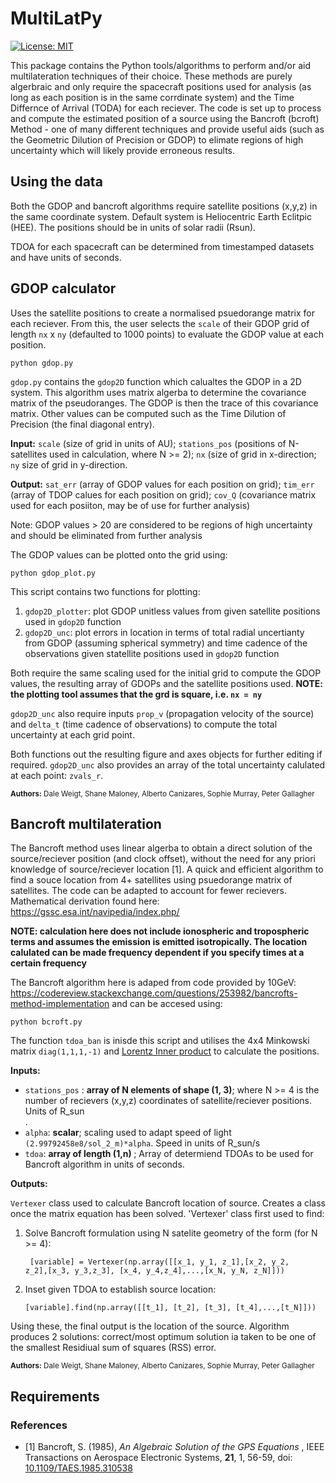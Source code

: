 # MultiLatPy
[![License: MIT](https://img.shields.io/badge/License-MIT-yellow.svg)](https://opensource.org/licenses/MIT)

This package contains the Python tools/algorithms to perform and/or aid multilateration techniques of their choice. These methods are purely algerbraic and only require the spacecraft positions used for analysis (as long as each position is in the same corrdinate system) and the Time Differnce of Arrival (TODA) for each reciever. The code is set up to process and compute the estimated position of a source using the Bancroft (bcroft) Method - one of many different techniques and provide useful aids (such as the Geometric Dilution of Precision or GDOP) to elimate regions of high uncertainty which will likely provide erroneous results.

## Using the data

Both the GDOP and bancroft algorithms require satellite positions (x,y,z) in the same coordinate system. Default system is Heliocentric Earth Eclitpic (HEE). The positions should be in units of solar radii (Rsun).

TDOA for each spacecraft can be determined from timestamped datasets and have units of seconds.

## GDOP calculator
Uses the satellite positions to create a normalised psuedorange matrix for each reciever. From this, the user selects the ```scale``` of their GDOP grid of length ```nx``` x ```ny``` (defaulted to 1000 points) to evaluate the GDOP value at each position. 

```shell
python gdop.py
```

```gdop.py``` contains the ```gdop2D``` function which calualtes the GDOP in a 2D system. This algorithm uses matrix algerba to determine the covariance matrix of the pseudoranges. The GDOP is then the trace of this covariance matrix. Other values can be computed such as the Time Dilution of Precision (the final diagonal entry).


**Input:** ```scale``` (size of grid in units of AU); ```stations_pos``` (positions of N-satellites used in calculation, where N >= 2); ```nx``` (size of grid in x-direction; ```ny``` size of grid in y-direction.

**Output:** ```sat_err``` (array of GDOP values for each position on grid); ```tim_err``` (array of TDOP calues for each position on grid); ```cov_Q``` (covariance matrix used for each posiiton, may be of use for further analysis)

Note: GDOP values > 20 are considered to be regions of high uncertainty and should be eliminated from further analysis

The GDOP values can be plotted onto the grid using:

```shell
python gdop_plot.py
```

This script contains two functions for plotting:

<ol>
  <li> <code>gdop2D_plotter</code>: plot GDOP unitless values from given satellite positions used in <code>gdop2D</code> function </li>
  <li> <code>gdop2D_unc</code>: plot errors in location in terms of total radial uncertianty from GDOP (assuming spherical symmetry) and time cadence of the observations given statellite positions used in <code>gdop2D</code> function </li>   
</ol>

Both require the same scaling used for the initial grid to compute the GDOP values, the resulting array of GDOPs and the satellite positions used. **NOTE: the plotting tool assumes that the grd is square, i.e. <code>nx = ny</code>**

<code>gdop2D_unc</code> also require inputs <code>prop_v</code> (propagation velocity of the source) and <code>delta_t</code> (time cadence of observations) to compute the total uncertainty at each grid point.

Both functions out the resulting figure and axes objects for further editing if required. ```gdop2D_unc``` also provides an array of the total uncertainty calulated at each point: ```zvals_r```.

<sub>**Authors:** Dale Weigt, Shane Maloney, Alberto Canizares, Sophie Murray, Peter Gallagher</sub>

## Bancroft multilateration
The Bancroft method uses linear algerba to obtain a direct solution of the source/reciever position (and clock offset), without the need for 
any priori knowledge of source/reciever location [1]. A quick and efficient algorithm to find a souce location from 4+ satellites using psuedorange matrix of satellites. The code can be adapted to account for fewer recievers. Mathematical derivation found here: https://gssc.esa.int/navipedia/index.php/ 

**NOTE: calculation here does not include ionospheric and tropospheric terms and assumes the emission is emitted isotropically. The location calulated can be made frequency dependent if you specify times at a certain frequency**

The Bancroft algorithm here is adaped from code provided by 10GeV: https://codereview.stackexchange.com/questions/253982/bancrofts-method-implementation and can be accesed using:

```shell
python bcroft.py
```

The function ```tdoa_ban``` is inisde this script and utilises the 4x4 Minkowski matrix <code>diag(1,1,1,-1)</code> and <a href="https://mathworld.wolfram.com/LorentzianInnerProduct.html">Lorentz Inner product</a> to calculate the positions.

**Inputs:**
<ul>
  <li> <code>stations_pos</code> : <b>array of N elements of shape (1, 3)</b>; where N >= 4 is the number of recievers (x,y,z) coordinates of satellite/reciever positions. Units of R_sun </li>.
  <li> <code>alpha</code>: <b>scalar</b>; scaling used to adapt speed of light <code>(2.99792458e8/sol_2_m)*alpha</code>. Speed in units of R_sun/s </li>
  <li> <code>tdoa</code>: <b>array of length (1,n) </b>; Array of determiend TDOAs to be used for Bancroft algorithm in units of seconds.
</ul>

**Outputs:**

<code>Vertexer</code> class used to calculate Bancroft location of source. Creates a class once the matrix equation has been solved. 'Vertexer' class first used to find:
<ol> 
  <li>Solve Bancroft formulation using N satelite geometry of the form  (for N >= 4):
                
   <code> [variable] = Vertexer(np.array([[x_1, y_1, z_1],[x_2, y_2, z_2],[x_3, y_3,z_3], [x_4, y_4,z_4],...,[x_N, y_N, z_N]]))</code>
                  </li>
  <li>Inset given TDOA to establish source location:
    
    [variable].find(np.array([[t_1], [t_2], [t_3], [t_4],...,[t_N]]))
  </li>
</ol>
Using these, the final output is the location of the source. Algorithm produces 2 solutions: correct/most optimum solution ia taken to be one of the smallest Residiual sum of squares (RSS) error.

<sub>**Authors:** Dale Weigt, Shane Maloney, Alberto Canizares, Sophie Murray, Peter Gallagher</sub>


## Requirements

### References
<ul>
  <li> [1] Bancroft, S. (1985), <i> An Algebraic Solution of the GPS Equations </i>, IEEE Transactions on Aerospace Electronic Systems, <b>21</b>, 1, 56-59, doi: <a href="https://ieeexplore.ieee.org/document/4104017">10.1109/TAES.1985.310538</a> </li>
</ul>

